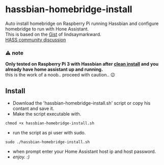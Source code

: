 # hassbian-homebridge-install
Auto install homebridge on Raspberry Pi running Hassbian and configure homebridge to run with Hone Assistant. <br>
This is based on the [Gist](https://gist.github.com/lindsaymarkward/22f45af5a6f05b3908e1f96d064104ba) of lindsaymarkward. <br>
[HASS community discussion](https://community.home-assistant.io/t/hassbian-install-script-for-homebridge/14883)

### :warning: note
**Only tested on Raspberry Pi 3 with Hassbian after [clean install](https://home-assistant.io/docs/hassbian/installation/) and you already have home assistant up and running.** <br>
this is the work of a noob.. proceed with caution.. :wink:  

## Install
* Download the 'hassbian-homebridge-install.sh' script or copy his contant and save it.
* Make the script executable with.
```
chmod +x hassbian-homebridge-install.sh
```
* run the script as pi user with sudo.
```
sudo ./hassbian-homebridge-install.sh
```
* when prompt enter your Home Assistant host ip and host password.
* *enjoy. :)*
